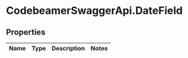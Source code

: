 # CodebeamerSwaggerApi.DateField

## Properties
Name | Type | Description | Notes
------------ | ------------- | ------------- | -------------
